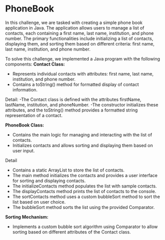 # PhoneBook

In this challenge, we are tasked with creating a simple phone book application in Java. The application allows users to manage a list of contacts, each containing a first name, last name, institution, and phone number. The primary functionalities include initializing a list of contacts, displaying them, and sorting them based on different criteria: first name, last name, institution, and phone number.

To solve this challenge, we implemented a Java program with the following components:
**Contact Class:**
- Represents individual contacts with attributes: first name, last name, institution, and phone number.
- Contains a toString() method for formatted display of contact information.

Detail:
-The Contact class is defined with the attributes firstName, lastName, institution, and phoneNumber.
-The constructor initializes these attributes, and the toString() method provides a formatted string representation of a contact.

**PhoneBook Class:**
- Contains the main logic for managing and interacting with the list of contacts.
- Initializes contacts and allows sorting and displaying them based on user input.

Detail
- Contains a static ArrayList<Contact> to store the list of contacts.
- The main method initializes the contacts and provides a user interface for sorting and displaying contacts.
- The initializeContacts method populates the list with sample contacts.
- The displayContacts method prints the list of contacts to the console.
- The sortContacts method uses a custom bubbleSort method to sort the list based on user choice.
- The bubbleSort method sorts the list using the provided Comparator<Contact>.

**Sorting Mechanism:**
- Implements a custom bubble sort algorithm using Comparator to allow sorting based on different attributes of the Contact class.
